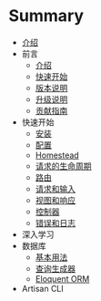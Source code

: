 # Summary

* [介绍](README.md)
* 前言
   * [介绍](introduction.md)
   * [快速开始](quickstart.md)
   * [版本说明](realease_notes.md)
   * [升级说明](upgrade_guide.md)
   * [贡献指南](contribution_guide.md)
* 快速开始
   * [安装](installation.md)
   * [配置](configuration.md)
   * [Homestead](homestead.md)
   * [请求的生命周期](request_lifecycle.md)
   * [路由](routing.md)
   * [请求和输入](request_input.md)
   * [视图和响应](views_responses.md)
   * [控制器](controllers.md)
   * [错误和日志](errrors&logging.md)
* 深入学习
* 数据库
   * [基本用法](basic_database_usage.md)
   * [查询生成器](query_builder.md)
   * [Eloquent ORM](eloquent.md)
* Artisan CLI

